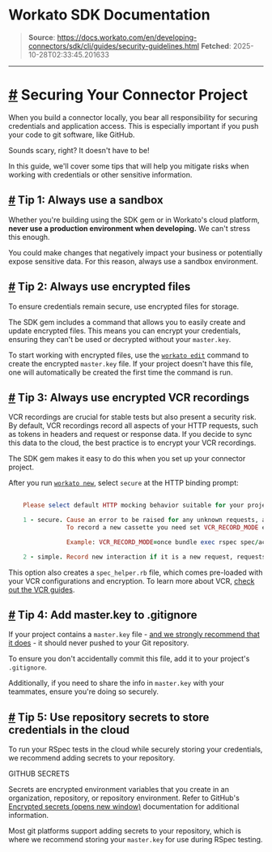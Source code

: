 # Workato SDK Documentation

> **Source**: https://docs.workato.com/en/developing-connectors/sdk/cli/guides/security-guidelines.html
> **Fetched**: 2025-10-28T02:33:45.201633

---

# [#](<#securing-your-connector-project>) Securing Your Connector Project

When you build a connector locally, you bear all responsibility for securing credentials and application access. This is especially important if you push your code to git software, like GitHub.

Sounds scary, right? It doesn't have to be!

In this guide, we'll cover some tips that will help you mitigate risks when working with credentials or other sensitive information.

## [#](<#tip-1-always-use-a-sandbox>) Tip 1: Always use a sandbox

Whether you're building using the SDK gem or in Workato's cloud platform, **never use a production environment when developing.** We can't stress this enough.

You could make changes that negatively impact your business or potentially expose sensitive data. For this reason, always use a sandbox environment.

## [#](<#tip-2-always-use-encrypted-files>) Tip 2: Always use encrypted files

To ensure credentials remain secure, use encrypted files for storage.

The SDK gem includes a command that allows you to easily create and update encrypted files. This means you can encrypt your credentials, ensuring they can't be used or decrypted without your `master.key`.

To start working with encrypted files, use the [`workato edit`](</developing-connectors/sdk/cli/reference/cli-commands.html#workato-edit>) command to create the encrypted `master.key` file. If your project doesn't have this file, one will automatically be created the first time the command is run.

## [#](<#tip-3-always-use-encrypted-vcr-recordings>) Tip 3: Always use encrypted VCR recordings

VCR recordings are crucial for stable tests but also present a security risk. By default, VCR recordings record all aspects of your HTTP requests, such as tokens in headers and request or response data. If you decide to sync this data to the cloud, the best practice is to encrypt your VCR recordings.

The SDK gem makes it easy to do this when you set up your connector project.

After you run [`workato new`](</developing-connectors/sdk/cli/reference/cli-commands.html#workato-new>), select `secure` at the HTTP binding prompt:
```ruby
 
    Please select default HTTP mocking behavior suitable for your project?

    1 - secure. Cause an error to be raised for any unknown requests, all request recordings are encrypted.
                To record a new cassette you need set VCR_RECORD_MODE environment variable

                Example: VCR_RECORD_MODE=once bundle exec rspec spec/actions/test_action_spec.rb

    2 - simple. Record new interaction if it is a new request, requests are stored as plain text and expose secret tokens.


```

This option also creates a `spec_helper.rb` file, which comes pre-loaded with your VCR configurations and encryption. To learn more about VCR, [check out the VCR guides](</developing-connectors/sdk/cli/guides/rspec/vcr.html>).

## [#](<#tip-4-add-master-key-to-gitignore>) Tip 4: Add master.key to .gitignore

If your project contains a `master.key` file - [and we strongly recommend that it does](<#tip-2-always-use-encrypted-files>) \- it should never pushed to your Git repository.

To ensure you don't accidentally commit this file, add it to your project's `.gitignore`.

Additionally, if you need to share the info in `master.key` with your teammates, ensure you're doing so securely.

## [#](<#tip-5-use-repository-secrets-to-store-credentials-in-the-cloud>) Tip 5: Use repository secrets to store credentials in the cloud

To run your RSpec tests in the cloud while securely storing your credentials, we recommend adding secrets to your repository.

GITHUB SECRETS

Secrets are encrypted environment variables that you create in an organization, repository, or repository environment. Refer to GitHub's [Encrypted secrets (opens new window)](<https://docs.github.com/en/actions/reference/encrypted-secrets>) documentation for additional information.

Most git platforms support adding secrets to your repository, which is where we recommend storing your `master.key` for use during RSpec testing.
